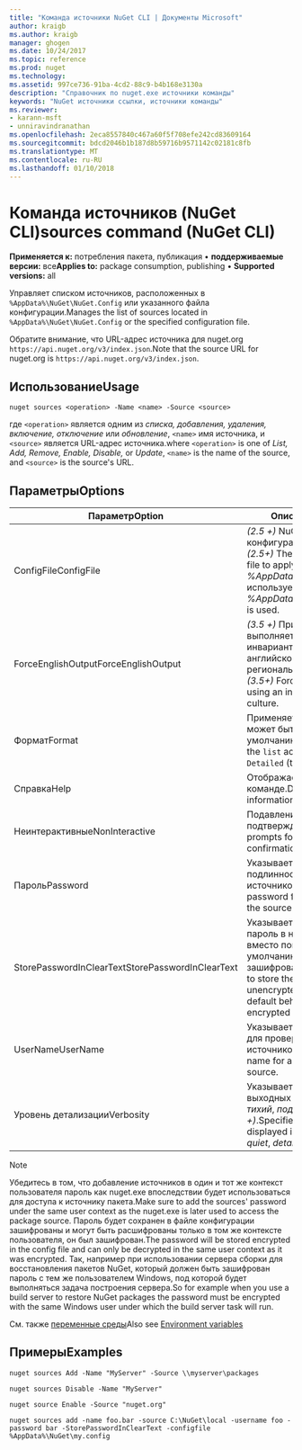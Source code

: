 ```yaml
---
title: "Команда источники NuGet CLI | Документы Microsoft"
author: kraigb
ms.author: kraigb
manager: ghogen
ms.date: 10/24/2017
ms.topic: reference
ms.prod: nuget
ms.technology: 
ms.assetid: 997ce736-91ba-4cd2-88c9-b4b168e3130a
description: "Справочник по nuget.exe источники команды"
keywords: "NuGet источники ссылки, источники команды"
ms.reviewer:
- karann-msft
- unniravindranathan
ms.openlocfilehash: 2eca8557840c467a60f5f708efe242cd83609164
ms.sourcegitcommit: bdcd2046b1b187d8b59716b9571142c02181c8fb
ms.translationtype: MT
ms.contentlocale: ru-RU
ms.lasthandoff: 01/10/2018
---
```

# <a name="sources-command-nuget-cli"></a><span data-ttu-id="a86ae-104">Команда источников (NuGet CLI)</span><span class="sxs-lookup"><span data-stu-id="a86ae-104">sources command (NuGet CLI)</span></span>

<span data-ttu-id="a86ae-105">**Применяется к:** потребления пакета, публикация &bullet; **поддерживаемые версии:** все</span><span class="sxs-lookup"><span data-stu-id="a86ae-105">**Applies to:** package consumption, publishing &bullet; **Supported versions:** all</span></span>

<span data-ttu-id="a86ae-106">Управляет списком источников, расположенных в `%AppData%\NuGet\NuGet.Config` или указанного файла конфигурации.</span><span class="sxs-lookup"><span data-stu-id="a86ae-106">Manages the list of sources located in `%AppData%\NuGet\NuGet.Config` or the specified configuration file.</span></span>

<span data-ttu-id="a86ae-107">Обратите внимание, что URL-адрес источника для nuget.org `https://api.nuget.org/v3/index.json`.</span><span class="sxs-lookup"><span data-stu-id="a86ae-107">Note that the source URL for nuget.org is `https://api.nuget.org/v3/index.json`.</span></span>

## <a name="usage"></a><span data-ttu-id="a86ae-108">Использование</span><span class="sxs-lookup"><span data-stu-id="a86ae-108">Usage</span></span>

```
nuget sources <operation> -Name <name> -Source <source>
```

<span data-ttu-id="a86ae-109">где `<operation>` является одним из *списка, добавления, удаления, включение, отключение* или *обновление*, `<name>` имя источника, и `<source>` является URL-адрес источника.</span><span class="sxs-lookup"><span data-stu-id="a86ae-109">where `<operation>` is one of *List, Add, Remove, Enable, Disable,* or *Update*, `<name>` is the name of the source, and `<source>` is the source's URL.</span></span>

## <a name="options"></a><span data-ttu-id="a86ae-110">Параметры</span><span class="sxs-lookup"><span data-stu-id="a86ae-110">Options</span></span>

| <span data-ttu-id="a86ae-111">Параметр</span><span class="sxs-lookup"><span data-stu-id="a86ae-111">Option</span></span> | <span data-ttu-id="a86ae-112">Описание:</span><span class="sxs-lookup"><span data-stu-id="a86ae-112">Description</span></span> |
| --- | --- |
| <span data-ttu-id="a86ae-113">ConfigFile</span><span class="sxs-lookup"><span data-stu-id="a86ae-113">ConfigFile</span></span> | <span data-ttu-id="a86ae-114">*(2.5 +)*  NuGet файла конфигурации для применения.</span><span class="sxs-lookup"><span data-stu-id="a86ae-114">*(2.5+)* The NuGet configuration file to apply.</span></span> <span data-ttu-id="a86ae-115">Если не указан, *%AppData%\NuGet\NuGet.Config* используется.</span><span class="sxs-lookup"><span data-stu-id="a86ae-115">If not specified, *%AppData%\NuGet\NuGet.Config* is used.</span></span> |
| <span data-ttu-id="a86ae-116">ForceEnglishOutput</span><span class="sxs-lookup"><span data-stu-id="a86ae-116">ForceEnglishOutput</span></span> | <span data-ttu-id="a86ae-117">*(3.5 +)*  Принудительно nuget.exe выполняется с использованием инвариантных, на основе английского языка и региональных параметров.</span><span class="sxs-lookup"><span data-stu-id="a86ae-117">*(3.5+)* Forces nuget.exe to run using an invariant, English-based culture.</span></span> |
| <span data-ttu-id="a86ae-118">Формат</span><span class="sxs-lookup"><span data-stu-id="a86ae-118">Format</span></span> | <span data-ttu-id="a86ae-119">Применяется к `list` действия и может быть `Detailed` (по умолчанию) или `Short`.</span><span class="sxs-lookup"><span data-stu-id="a86ae-119">Applies to the `list` action and can be `Detailed` (the default) or `Short`.</span></span> |
| <span data-ttu-id="a86ae-120">Справка</span><span class="sxs-lookup"><span data-stu-id="a86ae-120">Help</span></span> | <span data-ttu-id="a86ae-121">Отображает справку по команде.</span><span class="sxs-lookup"><span data-stu-id="a86ae-121">Displays help information for the command.</span></span> |
| <span data-ttu-id="a86ae-122">Неинтерактивные</span><span class="sxs-lookup"><span data-stu-id="a86ae-122">NonInteractive</span></span> | <span data-ttu-id="a86ae-123">Подавление для ввода данных и подтверждений.</span><span class="sxs-lookup"><span data-stu-id="a86ae-123">Suppresses prompts for user input or confirmations.</span></span> |
| <span data-ttu-id="a86ae-124">Пароль</span><span class="sxs-lookup"><span data-stu-id="a86ae-124">Password</span></span> | <span data-ttu-id="a86ae-125">Указывает пароль для проверки подлинности с источником.</span><span class="sxs-lookup"><span data-stu-id="a86ae-125">Specifies the password for authenticating with the source.</span></span> |
| <span data-ttu-id="a86ae-126">StorePasswordInClearText</span><span class="sxs-lookup"><span data-stu-id="a86ae-126">StorePasswordInClearText</span></span> | <span data-ttu-id="a86ae-127">Указывает, чтобы сохранить пароль в незашифрованном вместо поведения по умолчанию хранение в зашифрованном виде.</span><span class="sxs-lookup"><span data-stu-id="a86ae-127">Indicates to store the password in unencrypted text instead of the default behavior of storing an encrypted form.</span></span> |
| <span data-ttu-id="a86ae-128">UserName</span><span class="sxs-lookup"><span data-stu-id="a86ae-128">UserName</span></span> | <span data-ttu-id="a86ae-129">Указывает имя пользователя для проверки подлинности с источником.</span><span class="sxs-lookup"><span data-stu-id="a86ae-129">Specifies the user name for authenticating with the source.</span></span> |
| <span data-ttu-id="a86ae-130">Уровень детализации</span><span class="sxs-lookup"><span data-stu-id="a86ae-130">Verbosity</span></span> | <span data-ttu-id="a86ae-131">Указывает объем сведений в выходных данных: *обычного*, *тихий*, *подробные (2.5 +)*.</span><span class="sxs-lookup"><span data-stu-id="a86ae-131">Specifies the amount of detail displayed in the output: *normal*, *quiet*, *detailed (2.5+)*.</span></span> |

> [!Note]
> <span data-ttu-id="a86ae-132">Убедитесь в том, что добавление источников в один и тот же контекст пользователя пароль как nuget.exe впоследствии будет использоваться для доступа к источнику пакета.</span><span class="sxs-lookup"><span data-stu-id="a86ae-132">Make sure to add the sources' password under the same user context as the nuget.exe is later used to access the package source.</span></span> <span data-ttu-id="a86ae-133">Пароль будет сохранен в файле конфигурации зашифрованы и могут быть расшифрованы только в том же контексте пользователя, он был зашифрован.</span><span class="sxs-lookup"><span data-stu-id="a86ae-133">The password will be stored encrypted in the config file and can only be decrypted in the same user context as it was encrypted.</span></span> <span data-ttu-id="a86ae-134">Так, например при использовании сервера сборки для восстановления пакетов NuGet, который должен быть зашифрован пароль с тем же пользователем Windows, под которой будет выполняться задача построения сервера.</span><span class="sxs-lookup"><span data-stu-id="a86ae-134">So for example when you use a build server to restore NuGet packages the password must be encrypted with the same Windows user under which  the build server task will run.</span></span>

<span data-ttu-id="a86ae-135">См. также [переменные среды](cli-ref-environment-variables.md)</span><span class="sxs-lookup"><span data-stu-id="a86ae-135">Also see [Environment variables](cli-ref-environment-variables.md)</span></span>

## <a name="examples"></a><span data-ttu-id="a86ae-136">Примеры</span><span class="sxs-lookup"><span data-stu-id="a86ae-136">Examples</span></span>

```
nuget sources Add -Name "MyServer" -Source \\myserver\packages

nuget sources Disable -Name "MyServer"

nuget source Enable -Source "nuget.org"

nuget sources add -name foo.bar -source C:\NuGet\local -username foo -password bar -StorePasswordInClearText -configfile %AppData%\NuGet\my.config
```
